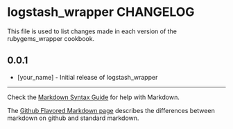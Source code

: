 logstash_wrapper CHANGELOG
==========================

This file is used to list changes made in each version of the rubygems_wrapper cookbook.

0.0.1
-----
- [your_name] - Initial release of logstash_wrapper

- - -
Check the [Markdown Syntax Guide](http://daringfireball.net/projects/markdown/syntax) for help with Markdown.

The [Github Flavored Markdown page](http://github.github.com/github-flavored-markdown/) describes the differences between markdown on github and standard markdown.
